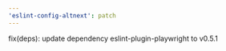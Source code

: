 ```yaml
---
'eslint-config-altnext': patch
---
```


fix(deps): update dependency eslint-plugin-playwright to v0.5.1

